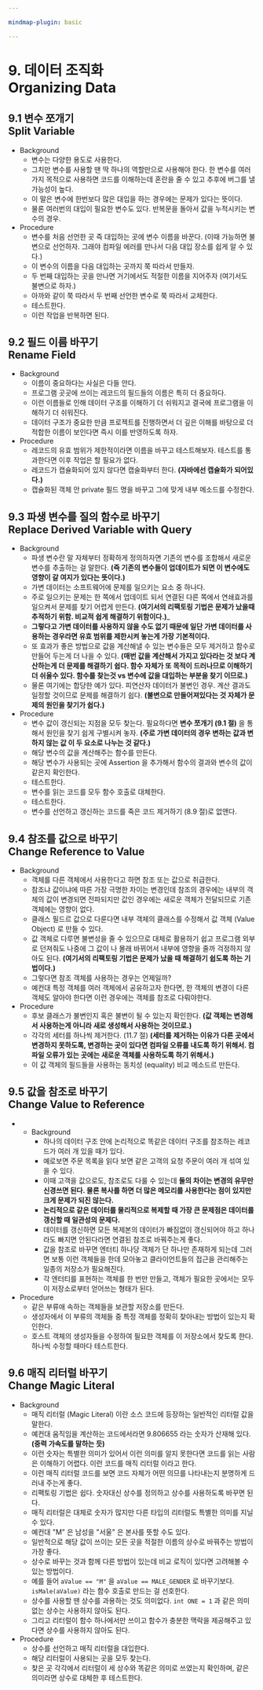 ```yaml
---

mindmap-plugin: basic

---
```


# 9. 데이터 조직화<br/>Organizing Data

## 9.1 변수 쪼개기<br/>Split Variable
- Background
   - 변수는 다양한 용도로 사용한다.
   - 그치만 변수를 사용할 땐 딱 하나의 역할만으로 사용해야 한다. 한 변수를 여러가지 목적으로 사용하면 코드를 이해하는데 혼란을 줄 수 있고 추후에 버그를 낼 가능성이 높다.
   - 이 말은 변수에 한번보다 많은 대입을 하는 경우에는 문제가 있다는 뜻이다.
   - 물론 여러번의 대입이 필요한 변수도 있다. 반복문을 돌아서 값을 누적시키는 변수의 경우.
- Procedure
   - 변수를 처음 선언한 곳 즉 대입하는 곳에 변수 이름을 바꾼다. (이때 가능하면 불변으로 선언하자. 그래야 컴파일 에러를 만나서 다음 대입 장소를 쉽게 알 수 있다.)
   - 이 변수의 이름을 다음 대입하는 곳까지 쭉 따라서 만들자.
   - 두 번째 대입하는 곳을 만나면 거기에서도 적절한 이름을 지어주자 (여기서도 불변으로 하자.)
   - 아까와 같이 쭉 따라서 두 번째 선언한 변수로 쭉 따라서 교체한다.
   - 테스트한다.
   - 이런 작업을 반복하면 된다.

## 9.2 필드 이름 바꾸기<br/>Rename Field
- Background
   - 이름이 중요하다는 사실은 다들 안다.
   - 프로그램 곳곳에 쓰이는 레코드의 필드들의 이름은 특히 더 중요하다.
   - 이런 이름들로 인해 데이터 구조를 이해하기 더 쉬워지고 결국에 프로그램을 이해하기 더 쉬워진다.
   - 데이터 구조가 중요한 만큼 프로젝트를 진행하면서 더 깊은 이해를 바탕으로 더 적합한 이름이 보인다면 즉시 이를 반영하도록 하자.
- Procedure
   - 레코드의 유효 범위가 제한적이라면 이름을 바꾸고 테스트해보자. 테스트를 통과한다면 이후 작업은 할 필요가 없다.
   - 레코드가 캡슐화되어 있지 않다면 캡술화부터 한다. __(자바에선 캡슐화가 되어있다.)__
   - 캡슐화된 객체 안 private 필드 명을 바꾸고 그에 맞게 내부 메소드를 수정한다.

## 9.3 파생 변수를 질의 함수로 바꾸기<br/>Replace Derived Variable with Query
- Background
   - 파생 변수란 말 자체부터 정확하게 정의하자면 기존의 변수를 조합해서 새로운 변수를 추출하는 걸 말한다. __(즉 기존의 변수들이 업데이트가 되면 이 변수에도 영향이 갈 여지가 있다는 뜻이다.)__
   - 가변 데이터는 소프트웨어에 문제를 일으키는 요소 중 하나다.
   - 주로 일으키는 문제는 한 쪽에서 업데이트 되서 연결된 다른 쪽에서 연쇄효과를 일으켜서 문제를 찾기 어렵게 만든다. __(여기서의 리팩토링 기법은 문제가 났을때 추적하기 위함. 비교적 쉽게 해결하기 위함이다.)___
   - __그렇다고 가변 데이터를 사용하지 않을 수도 없기 때문에 일단 가변 데이터를 사용하는 경우라면 유효 범위를 제한시켜 놓는게 가장 기본적이다.__
   - 또 효과가 좋은 방법으로 값을 계산해낼 수 있는 변수들은 모두 제거하고 함수로 만들어 두는게 더 나을 수 있다. __(매번 값을 계산해서 가지고 있다라는 것 보다 계산하는게 더 문제를 해결하기 쉽다. 함수 자체가 또 목적이 드러나므로 이해하기 더 쉬울수 있다. 함수를 찾는것 vs 변수에 값을 대입하는 부분을 찾기 이므로.)__
   - 물론 여기에는 합당한 예가 있다. 피연산자 데이터가 불변인 경우. 계산 결과도 일정할 것이므로 문제를 해결하기 쉽다. __(불변으로 만들어져있다는 것 자체가 문제의 원인을 찾기가 쉽다.)__
- Procedure
   - 변수 값이 갱신되는 지점을 모두 찾는다. 필요하다면 __변수 쪼개기 (9.1 절)__ 을 통해서 원인을 찾기 쉽게 구별시켜 놓자. __(주로 가변 데이터의 경우 변하는 값과 변하지 않는 값 이 두 요소로 나누는 것 같다.)__
   - 해당 변수의 값을 계산해주는 함수를 만든다.
   - 해당 변수가 사용되는 곳에 Assertion 을 추가해서 함수의 결과와 변수의 값이 같은지 확인한다.
   - 테스트한다.
   - 변수를 읽는 코드를 모두 함수 호출로 대체한다.
   - 테스트한다.
   - 변수를 선언하고 갱신하는 코드를 죽은 코드 제거하기 (8.9 절)로 없앤다.

## 9.4 참조를 값으로 바꾸기<br/>Change Reference to Value
- Background
   - 객체를 다른 객체에서 사용한다고 하면 참조 또는 값으로 취급한다.
   - 참조냐 값이냐에 따른 가장 극명한 차이는 변경인데 참조의 경우에는 내부의 객체의 값이 변경되면 전파되지만 값인 경우에는 새로운 객체가 전달되므로 기존 객체에는 영향이 없다.
   - 클래스 필드르 값으로 다룬다면 내부 객체의 클래스를 수정해서 값 객체 (Value Object) 로 만들 수 있다.
   - 값 객체로 다루면 불변성을 줄 수 있으므로 대체로 활용하기 쉽고 프로그램 외부로 던져줘도 나중에 그 값이 나 몰래 바뀌어서 내부에 영향을 줄까 걱정하지 않아도 된다. __(여기서의 리팩토링 기법은 문제가 났을 때 해결하기 쉽도록 하는 기법이다.)__
   - 그렇다면 참조 객체를 사용하는 경우는 언제일까?
   - 예컨대 특정 객체를 여러 객체에서 공유하고자 한다면, 한 객체의 변경이 다른 객체도 알아야 한다면 이런 경우에는 객체를 참조로 다뤄야한다.
- Procedure
   - 후보 클래스가 불변인지 혹은 불변이 될 수 있는지 확인한다. __(값 객체는 변경해서 사용하는게 아니라 새로 생성해서 사용하는 것이므로.)__
   - 각각의 세터를 하나씩 제거한다. (11.7 절) __(세터를 제거하는 이유가 다른 곳에서 변경하지 못하도록, 변경하는 곳이 있다면 컴파일 오류를 내도록 하기 위해서. 컴파일 오류가 있는 곳에는 새로운 객체를 사용하도록 하기 위해서.)__
   - 이 값 객체의 필드들을 사용하는 동치성 (equality) 비교 메소드르 만든다.

## 9.5 값을 참조로 바꾸기<br/>Change Value to Reference
-
   - Background
      - 하나의 데이터 구조 안에 논리적으로 똑같은 데이터 구조를 참조하는 레코드가 여러 개 있을 때가 있다.
      - 예로보면 주문 목록을 읽다 보면 같은 고객의 요청 주문이 여러 개 섞여 있을 수 있다.
      - 이때 고객을 값으로도, 참조로도 다룰 수 있는데 __둘의 차이는 변경의 유무만 신경쓰면 된다. 물론 복사를 하면 더 많은 메모리를 사용한다는 점이 있지만 크게 문제가 되진 않는다.__
      - __논리적으로 같은 데이터를 물리적으로 복제할 때 가장 큰 문제점은 데이터를 갱신할 때 일관성의 문제다.__
      - 데이터를 갱신하면 모든 복제본의 데이터가 빠짐없이 갱신되어야 하고 하나라도 빠지면 안된다라면 연결된 참조로 바꿔주는게 좋다.
      - 값을 참조로 바꾸면 엔터티 하나당 객체가 단 하나만 존재하게 되는데 그러면 보통 이런 객체들을 한데 모아놓고 클라이언트들의 접근을 관리해주는 일종의 저장소가 필요해진다.
      - 각 엔터티를 표현하는 객체를 한 번만 만들고, 객체가 필요한 곳에서는 모두 이 저장소로부터 얻어쓰는 형태가 된다.
- Procedure
   - 같은 부류애 속하는 객체들을 보관할 저장소를 만든다.
   - 생성자에서 이 부류의 객체들 중 특정 객체를 정확히 찾아내는 방법이 있는지 확인한다.
   - 호스트 객체의 생성자들을 수정하여 필요한 객체를 이 저장소에서 찾도록 한다. 하나씩 수정할 때마다 테스트한다.

## 9.6 매직 리터럴 바꾸기<br/>Change Magic Literal
- Background
   - 매직 리터럴 (Magic Literal) 이란 소스 코드에 등장하는 일반적인 리터럴 값을 말한다.
   - 예컨대 움직임을 계산하는 코드에서라면 9.806655 라는 숫자가 산재해 있다. __(중력 가속도를 말하는 듯)__
   - 이런 숫자는 특별한 의미가 있어서 이런 의미를 알지 못한다면 코드를 읽는 사람은 이해하기 어렵다. 이런 코드를 매직 리터럴 이라고 한다.
   - 이런 매직 리터럴 코드를 보면 코드 자체가 어떤 의므를 나타내는지 분명하게 드러내 주는게 좋다.
   - 리팩토링 기법은 쉽다. 숫자대신 상수를 정의하고 상수를 사용하도록 바꾸면 된다.
   - 매직 리터럴은 대체로 숫자가 많지만 다른 타입의 리터럴도 특별한 의미를 지닐 수 있다.
   - 예컨대 "M" 은 남성을 "서울" 은 본사를 뜻할 수도 있다.
   - 일반적으로 해당 값이 쓰이는 모든 곳을 적절한 이름의 상수로 바꿔주는 방법이 가장 좋다.
   - 상수로 바꾸는 것과 함께 다른 방법이 있는데 비교 로직이 있다면 고려해볼 수 있는 방법이다.
   - 예를 들어 `aValue == "M"` 을 `aValue == MALE_GENDER` 로 바꾸기보다. `isMale(aValue)` 라는 함수 호출로 만드는 걸 선호한다.
   - 상수를 사용할 땐 상수를 과용하는 것도 의미없다. `int ONE = 1` 과 같은 의미없는 상수는 사용하지 않아도 된다.
   - 그리고 리터럴이 함수 하나에서만 쓰이고 함수가 충분한 맥락을 제공해주고 있다면 상수를 사용하지 않아도 된다.
- Procedure
   - 상수를 선언하고 매직 리터럴을 대입한다.
   - 해당 리터럴이 사용되는 곳을 모두 찾는다.
   - 찾은 곳 각각에서 리터럴이 세 상수와 똑같은 의미로 쓰였는지 확인하며, 같은 의미라면 상수로 대체한 후 테스트한다.